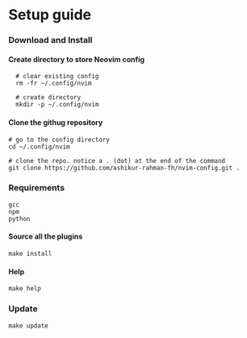 # Setup guide

### Download and Install
#### Create directory to store Neovim config
```
  # clear existing config
  rm -fr ~/.config/nvim

  # create directory
  mkdir -p ~/.config/nvim
```
#### Clone the githug repository
```
# go to the config directory
cd ~/.config/nvim

# clone the repo. notice a . (dot) at the end of the command
git clone https://github.com/ashikur-rahman-fh/nvim-config.git .
```

### Requirements
```
gcc
npm
python
```


#### Source all the plugins
```
make install
```

#### Help
```
make help
```


### Update
```
make update
```
